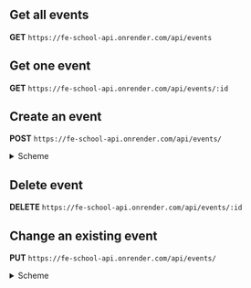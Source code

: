 
## Get all events ##
**GET** `https://fe-school-api.onrender.com/api/events`
## Get one event ##
**GET** `https://fe-school-api.onrender.com/api/events/:id`
## Create an event ##
**POST** `https://fe-school-api.onrender.com/api/events/`
<details><summary>Scheme</summary>

```json
    {
        "theme": "string",
        "comment": "string",
        "date": "string",
        "favorite": "boolean",
        "archive": "boolean"
    }
```

</details>

## Delete event ##
**DELETE** `https://fe-school-api.onrender.com/api/events/:id`

## Change an existing event ##
**PUT** `https://fe-school-api.onrender.com/api/events/`
<details><summary>Scheme</summary>

```json
    {
        "id": "string",
        "theme": "string",
        "comment": "string",
        "date": "string",
        "favorite": "boolean",
        "archive": "boolean"
    }
```

</details>